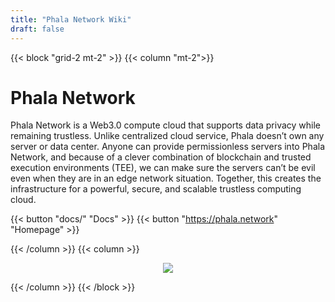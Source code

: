 ```yaml
---
title: "Phala Network Wiki"
draft: false
---
```


{{< block "grid-2 mt-2" >}}
{{< column "mt-2">}}

# Phala Network

Phala Network is a Web3.0 compute cloud that supports data privacy while remaining trustless. Unlike centralized cloud service, Phala doesn’t own any server or data center. Anyone can provide permissionless servers into Phala Network, and because of a clever combination of blockchain and trusted execution environments (TEE), we can make sure the servers can’t be evil even when they are in an edge network situation. Together, this creates the infrastructure for a powerful, secure, and scalable trustless computing cloud.

{{< button "docs/" "Docs" >}} {{< button "https://phala.network" "Homepage" >}}

{{< /column >}}
{{< column >}}

<div style="text-align: center">
    <img src="/images/logo-phala-grn.png" style="max-height: 300px">
</div>

{{< /column >}}
{{< /block >}}